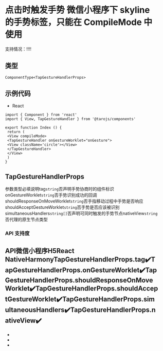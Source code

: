 # 点击时触发手势 微信小程序下 skyline 的手势标签，只能在 CompileMode 中使用
支持情况：!!!!
## 类型[​](tap-gesture-handler.html#类型)
```tsx
ComponentType<TapGestureHandlerProps>
```

## 示例代码[​](tap-gesture-handler.html#示例代码)

- React
```tsx
import { Component } from 'react'
import { View, TapGestureHandler } from '@tarojs/components'

export function Index () {
 return (
 <View compileMode>
 <TapGestureHandler onGestureWorklet="onGesture">
 <View className='circle'></View>
 </TapGestureHandler>
 </View>
 )
}
```

## TapGestureHandlerProps[​](tap-gesture-handler.html#tapgesturehandlerprops)
参数类型必填说明tag`string`否声明手势协商时的组件标识onGestureWorklet`string`否手势识别成功的回调shouldResponseOnMoveWorklet`string`否手指移动过程中手势是否响应shouldAcceptGestureWorklet`string`否手势是否应该被识别simultaneousHandlers`string[]`否声明可同时触发的手势节点nativeView`string`否代理的原生节点类型
### API 支持度[​](tap-gesture-handler.html#api-支持度)
API微信小程序H5React NativeHarmonyTapGestureHandlerProps.tag✔️TapGestureHandlerProps.onGestureWorklet✔️TapGestureHandlerProps.shouldResponseOnMoveWorklet✔️TapGestureHandlerProps.shouldAcceptGestureWorklet✔️TapGestureHandlerProps.simultaneousHandlers✔️TapGestureHandlerProps.nativeView✔️
- 
- 
- 

-
